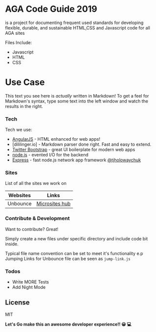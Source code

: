 # AGA Code Guide 2019
is a project for documenting frequent used standards for developing flexible, durable, and sustainable HTML,CSS and Javascript code for all AGA sites

Files Include:

  - Javascript
  - HTML
  - CSS

# Use Case
This text you see here is *actually* written in Markdown! To get a feel for Markdown's syntax, type some text into the left window and watch the results in the right.

### Tech

Tech we use:

* [AngularJS] - HTML enhanced for web apps!
* [dililinger.io] - Markdown parser done right. Fast and easy to extend.
* [Twitter Bootstrap] - great UI boilerplate for modern web apps
* [node.js] - evented I/O for the backend
* [Express] - fast node.js network app framework [@tjholowaychuk]




### Sites

List of all the sites we work on

| Websites | Links |
| ------ | ------ |
| Unbounce | [Microsites hub][unbounce] |


### Contribute & Development

Want to contribute? Great!

Simply create a new files under specific directory and include code bit inside.

Typical file name convention can be set to meet it's functionality 
e.p Jumping Links for Unbounce file can be seen as `jump-link.js`


### Todos

 - Write MORE Tests
 - Add Night Mode

License
----

MIT


**Let's Go make this an awesome developer experience!! 😀 💻**


   [markdown-it]: <https://github.com/markdown-it/markdown-it>
   [node.js]: <http://nodejs.org>
   [Twitter Bootstrap]: <http://twitter.github.com/bootstrap/>
   [jQuery]: <http://jquery.com>
   [@tjholowaychuk]: <http://twitter.com/tjholowaychuk>
   [express]: <http://expressjs.com>
   [AngularJS]: <http://angularjs.org>
   [dillinger.io]: <https://dillinger.io/>

   [unbounce]: <https://app.unbounce.com/users/sign_in>

